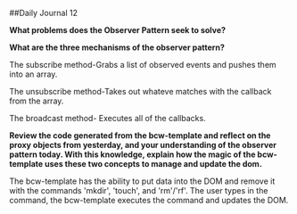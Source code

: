 ##Daily Journal 12

<b>What problems does the Observer Pattern seek to solve?</b>

<p></p>

<b>What are the three mechanisms of the observer pattern?</b>

<p>The subscribe method-Grabs a list of observed events and pushes them into an array.

  The unsubscribe method-Takes out whateve matches with the callback from the array.
  
  The broadcast method- Executes all of the callbacks.</p>

<b>Review the code generated from the bcw-template and reflect on the proxy objects from yesterday, and your understanding of the observer pattern today. With this knowledge, explain how the magic of the bcw-template uses these two concepts to manage and update the dom.</b>

<p>The bcw-template has the ability to put data into the DOM and remove it with the commands 'mkdir', 'touch', and 'rm'/'rf'. The user types in the command, the bcw-template executes the command and updates the DOM.</p>